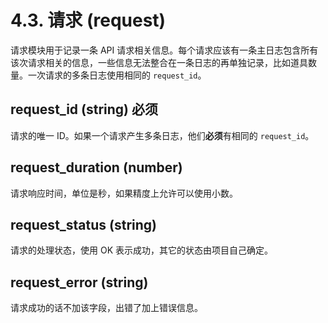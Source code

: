 # 4.3. 请求 (request)

请求模块用于记录一条 API 请求相关信息。每个请求应该有一条主日志包含所有该次请求相关的信息，一些信息无法整合在一条日志的再单独记录，比如道具数量。一次请求的多条日志使用相同的 `request_id`。

## request\_id (string) 必须

请求的唯一 ID。如果一个请求产生多条日志，他们**必须**有相同的 `request_id`。

## request\_duration (number)

请求响应时间，单位是秒，如果精度上允许可以使用小数。

## request\_status (string)

请求的处理状态，使用 OK 表示成功，其它的状态由项目自己确定。

## request\_error (string)

请求成功的话不加该字段，出错了加上错误信息。